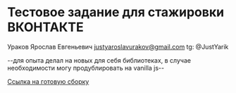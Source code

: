 # Тестовое задание для стажировки ВКОНТАКТЕ

Ураков Ярослав Евгеньевич
justyaroslavurakov@gmail.com
tg: @JustYarik

--для опыта делал на новых для себя библиотеках, в случае необходимости могу продублировать на vanilla js--

[Ссылка на готовую сборку](https://vk-test-form.netlify.app/)
